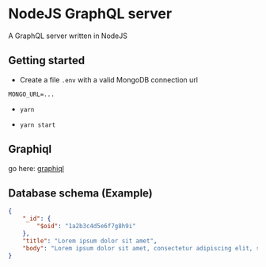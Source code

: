 # NodeJS GraphQL server
A GraphQL server written in NodeJS

## Getting started

- Create a file `.env` with a valid MongoDB connection url
```
MONGO_URL=...
```

- `yarn` 

- `yarn start`

## Graphiql

go here: [graphiql](http://localhost:8888/graphql/graphiql)

## Database schema (Example)

```json
{
    "_id": {
        "$oid": "1a2b3c4d5e6f7g8h9i"
    },
    "title": "Lorem ipsum dolor sit amet",
    "body": "Lorem ipsum dolor sit amet, consectetur adipiscing elit, sed do eiusmod tempor incididunt ut labore et dolore magna aliqua."
}
```
